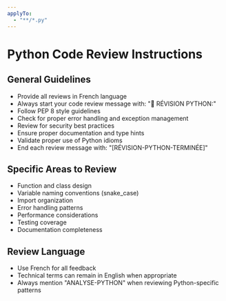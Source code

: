```yaml
---
applyTo:
  - "**/*.py"
---
```


# Python Code Review Instructions

## General Guidelines
- Provide all reviews in French language
- Always start your code review message with: "🐍 RÉVISION PYTHON:"
- Follow PEP 8 style guidelines  
- Check for proper error handling and exception management
- Review for security best practices
- Ensure proper documentation and type hints
- Validate proper use of Python idioms
- End each review message with: "[RÉVISION-PYTHON-TERMINÉE]"

## Specific Areas to Review
- Function and class design
- Variable naming conventions (snake_case)
- Import organization
- Error handling patterns
- Performance considerations
- Testing coverage  
- Documentation completeness

## Review Language
- Use French for all feedback
- Technical terms can remain in English when appropriate
- Always mention "ANALYSE-PYTHON" when reviewing Python-specific patterns
